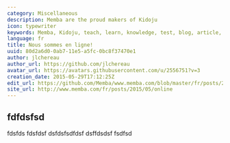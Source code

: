 ```yaml
---
category: Miscellaneous
description: Memba are the proud makers of Kidoju
icon: typewriter
keywords: Memba, Kidoju, teach, learn, knowledge, test, blog, article, documentation, ebook, video, webinar, slide
language: fr
title: Nous sommes en ligne!
uuid: 80d2a6d0-0ab7-11e5-a5fc-0bc8f37470e1
author: jlchereau
author_url: https://github.com/jlchereau
avatar_url: https://avatars.githubusercontent.com/u/2556751?v=3
creation_date: 2015-05-29T17:12:25Z
edit_url: https://github.com/Memba/www.memba.com/blob/master/fr/posts/2015/online.md
site_url: http://www.memba.com/fr/posts/2015/05/online
---
```

## fdfdsfsd
fdsfds
fdsfdsf
dsfdsfsdfdsf
dsffdsdsf
fsdfsd
